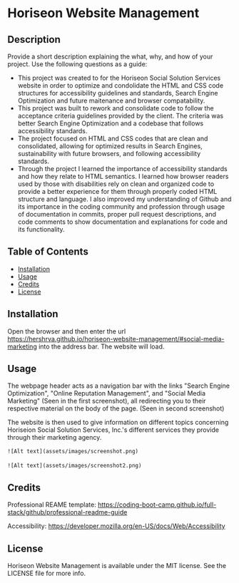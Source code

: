 # Horiseon Website Management

## Description

Provide a short description explaining the what, why, and how of your project. Use the following questions as a guide:

- This project was created to for the Horiseon Social Solution Services website in order to optimize and condolidate the HTML and CSS code structures for accessibility guidelines and standards, Search Engine Optimization and future maitenance and browser compatability. 
- This project was built to rework and consolidate code to follow the acceptance criteria guidelines provided by the client.  The criteria was better Search Engine Optimization and a codebase that follows accessibility standards.
- The project focused on HTML and CSS codes that are clean and consolidated, allowing for optimized results in Search Engines, sustainability with future browsers, and following accessibility standards.
- Through the project I learned the importance of accessibility standards and how they relate to HTML semantics.  I learned how browser readers used by those with disabilities rely on clean and organized code to provide a better experience for them through properly coded HTML structure and language. I also improved my understanding of Github and its importance in the coding community and profession through usage of documentation in commits, proper pull request descriptions, and code comments to show documentation and explanations for code and its functionality. 

## Table of Contents

- [Installation](#installation)
- [Usage](#usage)
- [Credits](#credits)
- [License](#license)

## Installation

Open the browser and then enter the url https://hershrva.github.io/horiseon-website-management/#social-media-marketing into the address bar. The website will load.

## Usage

The webpage header acts as a navigation bar with the links "Search Engine Optimization", "Online Reputation Management", and "Social Media Marketing" (Seen in the first screenshot), all redirecting you to their respective material on the body of the page. (Seen in second screenshot)

The website is then used to give information on different topics concerning Horiseion Social Solution Services, Inc.'s different services they provide through their marketing agency.

    ![Alt text](assets/images/screenshot.png)

    ![Alt text](assets/images/screenshot2.png)

## Credits

Professional REAME template:
https://coding-boot-camp.github.io/full-stack/github/professional-readme-guide

Accessibility:
https://developer.mozilla.org/en-US/docs/Web/Accessibility

## License

Horiseon Website Management is available under the MIT license. See the LICENSE file for more info.